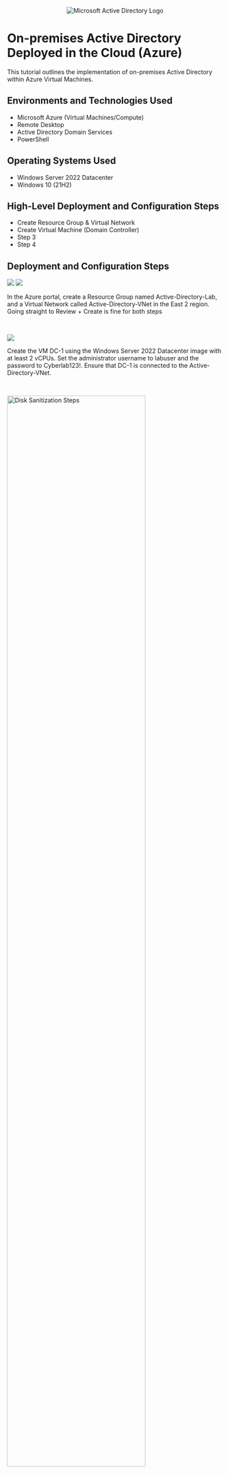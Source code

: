 <p align="center">
<img src="https://i.imgur.com/pU5A58S.png" alt="Microsoft Active Directory Logo"/>
</p>

<h1>On-premises Active Directory Deployed in the Cloud (Azure)</h1>
This tutorial outlines the implementation of on-premises Active Directory within Azure Virtual Machines.<br />



<h2>Environments and Technologies Used</h2>

- Microsoft Azure (Virtual Machines/Compute)
- Remote Desktop
- Active Directory Domain Services
- PowerShell

<h2>Operating Systems Used </h2>

- Windows Server 2022 Datacenter
- Windows 10 (21H2)

<h2>High-Level Deployment and Configuration Steps</h2>

- Create Resource Group & Virtual Network
- Create Virtual Machine (Domain Controller)
- Step 3
- Step 4

<h2>Deployment and Configuration Steps</h2>

<p>
 <img src=https://github.com/user-attachments/assets/b997a664-34cc-4fce-9be2-57541b5fd675/>
 <img src=https://github.com/user-attachments/assets/23c3b5d6-6ae7-49cc-b617-3f3b841a7b26/>

</p>
<p>
In the Azure portal, create a Resource Group named Active-Directory-Lab, and a Virtual Network called Active-Directory-VNet in the East 2 region. Going straight to Review + Create is fine for both steps
</p>
<br />

<p>
<img src="https://github.com/user-attachments/assets/f9280da4-9930-4be2-9207-ad19663a865a"/>
</p>
<p>
Create the VM DC-1 using the Windows Server 2022 Datacenter image with at least 2 vCPUs. Set the administrator username to labuser and the password to Cyberlab123!. Ensure that DC-1 is connected to the Active-Directory-VNet.
</p>
<br />

<p>
<img src="https://i.imgur.com/DJmEXEB.png" height="80%" width="80%" alt="Disk Sanitization Steps"/>
</p>
<p>
Lorem ipsum dolor sit amet, consectetur adipiscing elit, sed do eiusmod tempor incididunt ut labore et dolore magna aliqua. Ut enim ad minim veniam, quis nostrud exercitation ullamco laboris nisi ut aliquip ex ea commodo consequat. Duis aute irure dolor in reprehenderit in voluptate velit esse cillum dolore eu fugiat nulla pariatur.
</p>
<br />
